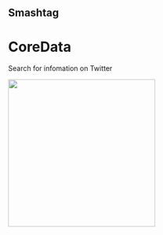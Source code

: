 ## Smashtag
# CoreData
Search for infomation on Twitter

<img src="https://cloud.githubusercontent.com/assets/17012052/22670769/61c21578-ecd3-11e6-89ee-7e520217792e.gif" width="300" />
